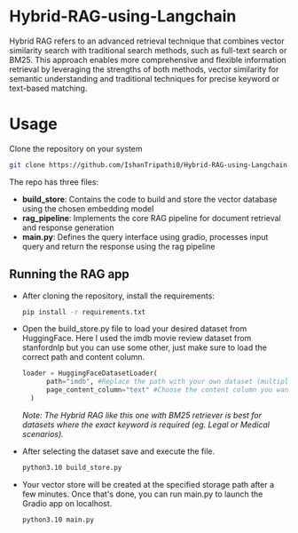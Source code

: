 # Hybrid-RAG-using-Langchain
Hybrid RAG refers to an advanced retrieval technique that combines vector similarity search with traditional search methods, such as full-text search or BM25. This approach enables more comprehensive and flexible information retrieval by leveraging the strengths of both methods, vector similarity for semantic understanding and traditional techniques for precise keyword or text-based matching.

# Usage
Clone the repository on your system
``` bash
git clone https://github.com/IshanTripathi0/Hybrid-RAG-using-Langchain.git
```
The repo has three files:
- **build_store**: Contains the code to build and store the vector database using the chosen embedding model
- **rag_pipeline**: Implements the core RAG pipeline for document retrieval and response generation
- **main.py**: Defines the query interface using gradio, processes input query and return the response using the rag pipeline

## Running the RAG app
- After cloning the repository, install the requirements:
  ```bash
  pip install -r requirements.txt
  ```
- Open the build_store.py file to load your desired dataset from HuggingFace. Here I used the imdb movie review dataset from stanfordnlp but you can use some other, just make sure to load the correct path and content column.
  ```python
  loader = HuggingFaceDatasetLoader(
        path="imdb", #Replace the path with your own dataset (multiple datasets can also be used)
        page_content_column="text" #Choose the content column you want from the dataset
    )
  ```
  *Note: The Hybrid RAG like this one with BM25 retriever is best for datasets where the exact keyword is required (eg. Legal or Medical scenarios).*
  
- After selecting the dataset save and execute the file.
  ```bash
  python3.10 build_store.py
  ```
- Your vector store will be created at the specified storage path after a few minutes. Once that's done, you can run main.py to launch the Gradio app on localhost.
  ```bash
  python3.10 main.py
  ```
  
